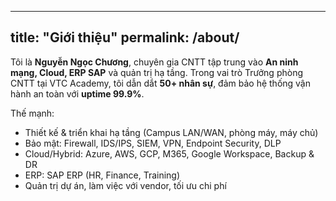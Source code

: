 
---
title: "Giới thiệu"
permalink: /about/
---

Tôi là **Nguyễn Ngọc Chương**, chuyên gia CNTT tập trung vào **An ninh mạng, Cloud, ERP SAP** và quản trị hạ tầng. Trong vai trò Trưởng phòng CNTT tại VTC Academy, tôi dẫn dắt **50+ nhân sự**, đảm bảo hệ thống vận hành an toàn với **uptime 99.9%**.

Thế mạnh:
- Thiết kế & triển khai hạ tầng (Campus LAN/WAN, phòng máy, máy chủ)
- Bảo mật: Firewall, IDS/IPS, SIEM, VPN, Endpoint Security, DLP
- Cloud/Hybrid: Azure, AWS, GCP, M365, Google Workspace, Backup & DR
- ERP: SAP ERP (HR, Finance, Training)
- Quản trị dự án, làm việc với vendor, tối ưu chi phí
